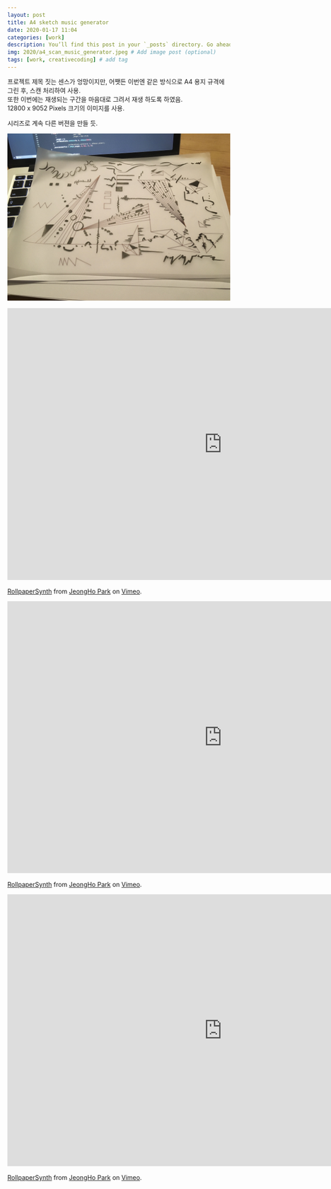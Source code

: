 ```yaml
---
layout: post
title: A4 sketch music generator
date: 2020-01-17 11:04
categories: [work]
description: You’ll find this post in your `_posts` directory. Go ahead and edit it and re-build the site to see your changes. # Add post description (optional)
img: 2020/a4_scan_music_generator.jpeg # Add image post (optional)
tags: [work, creativecoding] # add tag
---
```

프로젝트 제목 짓는 센스가 엉망이지만, 어쨋든 이번엔 같은 방식으로 A4 용지 규격에 그린 후, 스캔 처리하여 사용.       
또한 이번에는 재생되는 구간을 마음대로 그려서 재생 하도록 하였음.        
12800 x 9052 Pixels 크기의 이미지를 사용.          

시리즈로 계속 다른 버젼을 만들 듯.        

![/assets/images/2020/a4_scan_music_generator.jpeg](/assets/images/2020/a4_scan_music_generator.jpeg)             

<iframe src="https://player.vimeo.com/video/385523574" width="970" height="615" frameborder="" rameborder="0" allow="autoplay; fullscreen" allowfullscreen></iframe>

<p><a href="https://vimeo.com/385523574">RollpaperSynth</a> from <a href="https://vimeo.com/jeonghopark">JeongHo Park</a> on <a href="https://vimeo.com">Vimeo</a>.</p>           

<iframe src="https://player.vimeo.com/video/385524031" width="970" height="615" frameborder="" rameborder="0" allow="autoplay; fullscreen" allowfullscreen></iframe>

<p><a href="https://vimeo.com/385524031">RollpaperSynth</a> from <a href="https://vimeo.com/jeonghopark">JeongHo Park</a> on <a href="https://vimeo.com">Vimeo</a>.</p>

<iframe src="https://player.vimeo.com/video/385524305" width="970" height="615" frameborder="" rameborder="0" allow="autoplay; fullscreen" allowfullscreen></iframe>

<p><a href="https://vimeo.com/385524305">RollpaperSynth</a> from <a href="https://vimeo.com/jeonghopark">JeongHo Park</a> on <a href="https://vimeo.com">Vimeo</a>.</p>